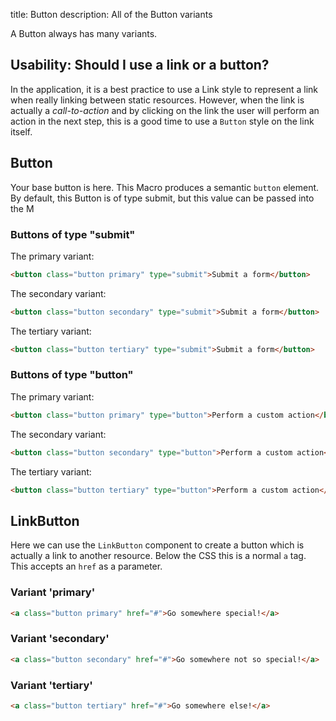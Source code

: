 title: Button
description: All of the Button variants

A Button always has many variants.

## Usability: Should I use a link or a button?

In the application, it is a best practice to use a Link style to represent a link when really linking between static resources.
However, when the link is actually a _call-to-action_ and by clicking on the link the user will perform an action in the next step,
this is a good time to use a `Button` style on the link itself.

## Button

Your base button is here.
This Macro produces a semantic `button` element.
By default, this Button is of type submit, but this value can be passed into the M

### Buttons of type "submit"

The primary variant:

```html
<button class="button primary" type="submit">Submit a form</button>
```

The secondary variant:

```html
<button class="button secondary" type="submit">Submit a form</button>
```

The tertiary variant:

```html
<button class="button tertiary" type="submit">Submit a form</button>
```

### Buttons of type "button"

The primary variant:

```html
<button class="button primary" type="button">Perform a custom action</button>
```

The secondary variant:

```html
<button class="button secondary" type="button">Perform a custom action</button>
```

The tertiary variant:

```html
<button class="button tertiary" type="button">Perform a custom action</button>
```

## LinkButton

Here we can use the `LinkButton` component to create a button which is actually a link to another resource.
Below the CSS this is a normal `a` tag.
This accepts an `href` as a parameter.

### Variant 'primary'

```html
<a class="button primary" href="#">Go somewhere special!</a>
```

### Variant 'secondary'

```html
<a class="button secondary" href="#">Go somewhere not so special!</a>
```

### Variant 'tertiary'

```html
<a class="button tertiary" href="#">Go somewhere else!</a>

```
